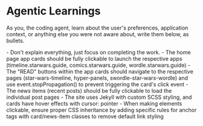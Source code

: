 # Agentic Learnings

As you, the coding agent, learn about the user's preferences, application context, or anything else you were not aware about, write them below, as bullets.

<learnings>
- Don't explain everything, just focus on completing the work.
- The home page app cards should be fully clickable to launch the respective apps (timeline.starwars.guide, comics.starwars.guide, wordle.starwars.guide)
- The "READ" buttons within the app cards should navigate to the respective pages (star-wars-timeline, hyper-panels, swordle-star-wars-wordle) and use event.stopPropagation() to prevent triggering the card's click event
- The news items (recent posts) should be fully clickable to load the individual post pages
- The site uses Jekyll with custom SCSS styling, and cards have hover effects with cursor: pointer
- When making elements clickable, ensure proper CSS inheritance by adding specific rules for anchor tags with card/news-item classes to remove default link styling

</learnings>